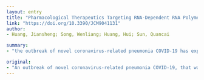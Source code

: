 ```yaml
---
layout: entry
title: "Pharmacological Therapeutics Targeting RNA-Dependent RNA Polymerase, Proteinase and Spike Protein: From Mechanistic Studies to Clinical Trials for COVID-19"
link: "https://doi.org/10.3390/JCM9041131"
author:
- Huang, Jiansheng; Song, Wenliang; Huang, Hui; Sun, Quancai

summary:
- "the outbreak of novel coronavirus-related pneumonia COVID-19 has expanded rapidly, with cases now confirmed in more than 211 countries or areas. A recent study has shown that remdesivir and chloroquine effectively inhibit the replication and infection of severe acute respiratory syndrome coronanavirus-2 (SARS-CoV-2, 2019-nCov) in vitro. In the United States, one case of COV-19 was successfully treated in January of 2020."

original:
- "An outbreak of novel coronavirus-related pneumonia COVID-19, that was identified in December 2019, has expanded rapidly, with cases now confirmed in more than 211 countries or areas. This constant transmission of a novel coronavirus and its ability to spread from human to human have prompted scientists to develop new approaches for treatment of COVID-19. A recent study has shown that remdesivir and chloroquine effectively inhibit the replication and infection of severe acute respiratory syndrome coronavirus-2 (SARS-CoV-2, 2019-nCov) in vitro. In the United States, one case of COVID-19 was successfully treated with compassionate use of remdesivir in January of 2020. In addition, a clinically proven protease inhibitor, camostat mesylate, has been demonstrated to inhibit Calu-3 infection with SARS-CoV-2 and prevent SARS-2-spike protein (S protein)-mediated entry into primary human lung cells. Here, we systemically discuss the pharmacological therapeutics targeting RNA-dependent RNA polymerase (RdRp), proteinase and S protein for treatment of SARS-CoV-2 infection. This review should shed light on the fundamental rationale behind inhibition of SARS-CoV-2 enzymes RdRp as new therapeutic approaches for management of patients with COVID-19. In addition, we will discuss the viability and challenges in targeting RdRp and proteinase, and application of natural product quinoline and its analog chloroquine for treatment of coronavirus infection. Finally, determining the structural-functional relationships of the S protein of SARS-CoV-2 will provide new insights into inhibition of interactions between S protein and angiotensin-converting enzyme 2 (ACE2) and enable us to develop novel therapeutic approaches for novel coronavirus SARS-CoV-2."
---
```


